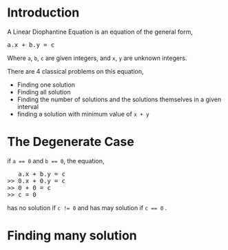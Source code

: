 # Introduction
A Linear Diophantine Equation is an equation of the general form,
<pre>a.x + b.y = c </pre>
Where `a`, `b`, `c` are given integers, and `x`, `y` are unknown integers.

There are 4 classical problems on this equation, 
- Finding one solution
- Finding all solution
- Finding the number of solutions and the solutions themselves in a given interval
- finding a solution with minimum value of `x + y`
# The Degenerate Case
if `a == 0` and `b == 0`, the equation, 
<pre>
   a.x + b.y = c
>> 0.x + 0.y = c
>> 0 + 0 = c
>> c = 0
</pre>
has no solution if `c != 0` and has may solution if `c == 0` .
# Finding many solution

